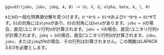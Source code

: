 ```
ggsvd3!(jobu, jobv, jobq, A, B) -> (U, V, Q, alpha, beta, k, l, R)
```

`A`と`B`の一般化特異値分解を見つけます。`U'*A*Q = D1*R`および`V'*B*Q = D2*R`です。`D1`の対角には`alpha`があり、`D2`の対角には`beta`があります。`jobu = U`の場合、直交/ユニタリ行列`U`が計算されます。`jobv = V`の場合、直交/ユニタリ行列`V`が計算されます。`jobq = Q`の場合、直交/ユニタリ行列`Q`が計算されます。`jobu`、`jobv`、または`jobq`が`N`の場合、その行列は計算されません。この関数はLAPACK 3.6.0を必要とします。
